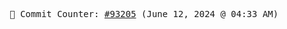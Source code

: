 <p align="center">
    <samp>
        📮 Commit Counter: <a href="https://github.com/Javascript-void0/Javascript-void0/commits/main">#93205</a> (June 12, 2024 @ 04:33 AM)
    </samp>
</p>